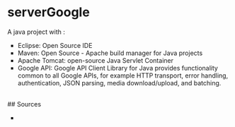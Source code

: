 # serverGoogle
<p>A java project with :</p>
<UL TYPE="square">
<LI> Eclipse: Open Source IDE
<LI> Maven: Open Source - Apache build manager for Java projects 
<LI> Apache Tomcat: open-source Java Servlet Container
<LI> Google API: Google API Client Library for Java provides functionality common to all Google APIs, for example HTTP transport, error handling, authentication, JSON parsing, media download/upload, and batching.
</UL>
<BR>
## Sources
<UL TYPE="square">
<LI> <a href="https://developers.google.com/api-client-library/java/"></a>
</UL>
<BR>

